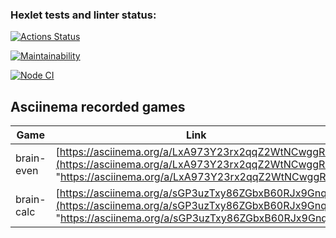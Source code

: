 ### Hexlet tests and linter status:
[![Actions Status](https://github.com/maratdaudov/frontend-project-lvl1/workflows/hexlet-check/badge.svg)](https://github.com/maratdaudov/frontend-project-lvl1/actions)

[![Maintainability](https://api.codeclimate.com/v1/badges/a99a88d28ad37a79dbf6/maintainability)](https://codeclimate.com/github/codeclimate/codeclimate/maintainability)

[![Node CI](https://github.com/maratdaudov/frontend-project-lvl1/workflows/Node.js%20CI/badge.svg)](https://github.com/maratdaudov/frontend-project-lvl1/actions)


## Asciinema recorded games 

| Game | Link |
| ------ | ------ |
| brain-even | [https://asciinema.org/a/LxA973Y23rx2qqZ2WtNCwggRl](https://asciinema.org/a/LxA973Y23rx2qqZ2WtNCwggRl "https://asciinema.org/a/LxA973Y23rx2qqZ2WtNCwggRl") |
| brain-calc | [https://asciinema.org/a/sGP3uzTxy86ZGbxB60RJx9Gnq](https://asciinema.org/a/sGP3uzTxy86ZGbxB60RJx9Gnq "https://asciinema.org/a/sGP3uzTxy86ZGbxB60RJx9Gnq") |

